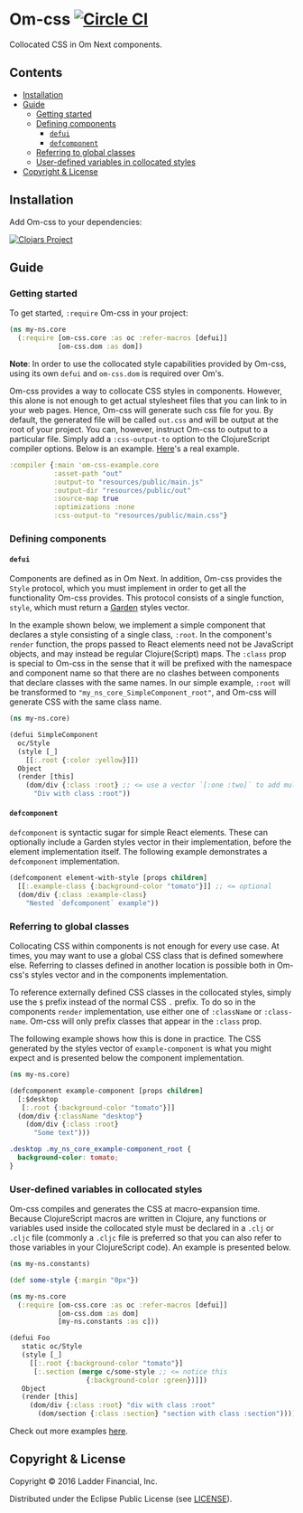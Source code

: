 # Om-css [![Circle CI](https://circleci.com/gh/ladderlife/om-css.svg?style=svg)](https://circleci.com/gh/ladderlife/om-css)

Collocated CSS in Om Next components.

## Contents

- [Installation](#installation)
- [Guide](#guide)
  - [Getting started](#getting-started)
  - [Defining components](#defining-components)
    - [`defui`](#defui)
    - [`defcomponent`](#defcomponent)
  - [Referring to global classes](#referring-to-global-classes)
  - [User-defined variables in collocated styles](#user-defined-variables-in-collocated-styles)
- [Copyright & License](#copyright--license)


## Installation

Add Om-css to your dependencies:

[![Clojars Project](https://clojars.org/com.ladderlife/om-css/latest-version.svg)](https://clojars.org/com.ladderlife/om-css)

## Guide

### Getting started

To get started, `:require` Om-css in your project:

```clojure
(ns my-ns.core
  (:require [om-css.core :as oc :refer-macros [defui]]
            [om-css.dom :as dom])
```

**Note**: In order to use the collocated style capabilities provided by Om-css, using its own `defui` and `om-css.dom` is required over Om's.

Om-css provides a way to collocate CSS styles in components. However, this alone is not enough to get actual stylesheet files that you can link to in your web pages. Hence, Om-css will generate such css file for you. By default, the generated file will be called `out.css` and will be output at the root of your project. You can, however, instruct Om-css to output to a particular file. Simply add a `:css-output-to` option to the ClojureScript compiler options. Below is an example. [Here](./scripts/figwheel.clj#L15)'s a real example.

```clojure
:compiler {:main 'om-css-example.core
           :asset-path "out"
           :output-to "resources/public/main.js"
           :output-dir "resources/public/out"
           :source-map true
           :optimizations :none
           :css-output-to "resources/public/main.css"}
```

### Defining components

#### `defui`

Components are defined as in Om Next. In addition, Om-css provides the `Style` protocol, which you must implement in order to get all the functionality Om-css provides. This protocol consists of a single function, `style`, which must return a [Garden](https://github.com/noprompt/garden) styles vector.

In the example shown below, we implement a simple component that declares a style consisting of a single class, `:root`. In the component's `render` function, the props passed to React elements need not be JavaScript objects, and may instead be regular Clojure(Script) maps. The `:class` prop is special to Om-css in the sense that it will be prefixed with the namespace and component name so that there are no clashes between components that declare classes with the same names. In our simple example, `:root` will be transformed to `"my_ns_core_SimpleComponent_root"`, and Om-css will generate CSS with the same class name.

```clojure
(ns my-ns.core)

(defui SimpleComponent
  oc/Style
  (style [_]
    [[:.root {:color :yellow}]])
  Object
  (render [this]
    (dom/div {:class :root} ;; <= use a vector `[:one :two]` to add multiple classes to an element
      "Div with class :root"))
```

#### `defcomponent`

`defcomponent` is syntactic sugar for simple React elements. These can optionally include a Garden styles vector in their implementation, before the element implementation itself. The following example demonstrates a `defcomponent` implementation.

```clojure
(defcomponent element-with-style [props children]
  [[:.example-class {:background-color "tomato"}]] ;; <= optional
  (dom/div {:class :example-class}
    "Nested `defcomponent` example"))
```

### Referring to global classes

Collocating CSS within components is not enough for every use case. At times, you may want to use a global CSS class that is defined somewhere else. Referring to classes defined in another location is possible both in Om-css's styles vector and in the components implementation.

To reference externally defined CSS classes in the collocated styles, simply use the `$` prefix instead of the normal CSS `.` prefix. To do so in the components `render` implementation, use either one of `:className` or `:class-name`. Om-css will only prefix classes that appear in the `:class` prop.

The following example shows how this is done in practice. The CSS generated by the styles vector of `example-component` is what you might expect and is presented below the component implementation.

```clojure
(ns my-ns.core)

(defcomponent example-component [props children]
  [:$desktop
   [:.root {:background-color "tomato"}]]
  (dom/div {:className "desktop"}
    (dom/div {:class :root}
      "Some text")))
```

```css
.desktop .my_ns_core_example-component_root {
  background-color: tomato;
}
```

### User-defined variables in collocated styles

Om-css compiles and generates the CSS at macro-expansion time. Because ClojureScript macros are written in Clojure, any functions or variables used inside the collocated style must be declared in a `.clj` or `.cljc` file (commonly a `.cljc` file is preferred so that you can also refer to those variables in your ClojureScript code). An example is presented below.

```clojure
(ns my-ns.constants)

(def some-style {:margin "0px"})

(ns my-ns.core
  (:require [om-css.core :as oc :refer-macros [defui]]
            [om-css.dom :as dom]
            [my-ns.constants :as c]))

(defui Foo
   static oc/Style
   (style [_]
     [[:.root {:background-color "tomato"}]
      [:.section (merge c/some-style ;; <= notice this
                   {:background-color :green})]])
   Object
   (render [this]
     (dom/div {:class :root} "div with class :root"
       (dom/section {:class :section} "section with class :section"))))
```

Check out more examples [here](./src/devcards/om_css/devcards/core.cljs).


## Copyright & License

Copyright © 2016 Ladder Financial, Inc.

Distributed under the Eclipse Public License (see [LICENSE](./LICENSE)).
